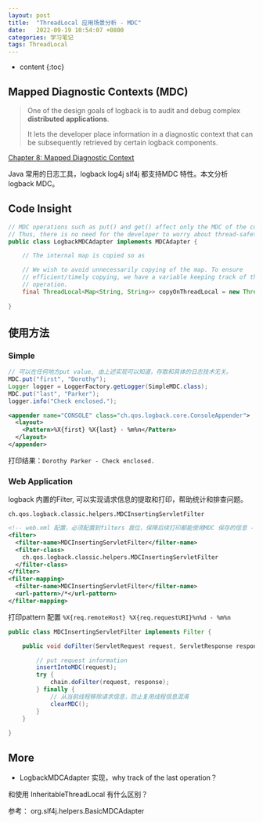 ```yaml
---
layout: post
title:  "ThreadLocal 应用场景分析 - MDC"
date:   2022-09-19 10:54:07 +0800
categories: 学习笔记
tags: ThreadLocal
---
```

* content
{:toc}

## Mapped Diagnostic Contexts (MDC)

> One of the design goals of logback is to audit and debug complex **distributed applications**. 
> 
> It lets the developer place information in a diagnostic context that can be subsequently retrieved by certain logback components. 

[Chapter 8: Mapped Diagnostic Context](https://logback.qos.ch/manual/mdc.html)

Java 常用的日志工具，logback log4j slf4j 都支持MDC 特性。本文分析 logback MDC。

## Code Insight

```java
// MDC operations such as put() and get() affect only the MDC of the current thread, and the children of the current thread. 
// Thus, there is no need for the developer to worry about thread-safety or synchronization when programming with the MDC because it handles these issues safely and transparently.
public class LogbackMDCAdapter implements MDCAdapter {

    // The internal map is copied so as

    // We wish to avoid unnecessarily copying of the map. To ensure
    // efficient/timely copying, we have a variable keeping track of the last
    // operation. 
    final ThreadLocal<Map<String, String>> copyOnThreadLocal = new ThreadLocal<Map<String, String>>();
	
}
```



## 使用方法

### Simple

```java
// 可以在任何地方put value, 由上述实现可以知道，存取和具体的日志技术无关。
MDC.put("first", "Dorothy");
Logger logger = LoggerFactory.getLogger(SimpleMDC.class);
MDC.put("last", "Parker");
logger.info("Check enclosed.");
```

```xml
<appender name="CONSOLE" class="ch.qos.logback.core.ConsoleAppender"> 
  <layout>
    <Pattern>%X{first} %X{last} - %m%n</Pattern>
  </layout> 
</appender>
```

打印结果：`Dorothy Parker - Check enclosed.`

### Web Application

logback 内置的Filter,  可以实现请求信息的提取和打印，帮助统计和排查问题。

`ch.qos.logback.classic.helpers.MDCInsertingServletFilter`

```xml
<!-- web.xml 配置，必须配置到filters 首位，保障后续打印都能使用MDC 保存的信息 -->
<filter>
  <filter-name>MDCInsertingServletFilter</filter-name>
  <filter-class>
    ch.qos.logback.classic.helpers.MDCInsertingServletFilter
  </filter-class>
</filter>
<filter-mapping>
  <filter-name>MDCInsertingServletFilter</filter-name>
  <url-pattern>/*</url-pattern>
</filter-mapping> 
```

打印pattern 配置 `%X{req.remoteHost} %X{req.requestURI}%n%d - %m%n`

```java
public class MDCInsertingServletFilter implements Filter {

    public void doFilter(ServletRequest request, ServletResponse response, FilterChain chain) throws IOException, ServletException {

		// put request information
        insertIntoMDC(request);
        try {
            chain.doFilter(request, response);
        } finally {
			// 从当前线程移除请求信息，防止复用线程信息混淆
            clearMDC();
        }
    }
	
}
```

## More

- LogbackMDCAdapter 实现，why track of the last operation？

和使用 InheritableThreadLocal 有什么区别？

参考： org.slf4j.helpers.BasicMDCAdapter













































